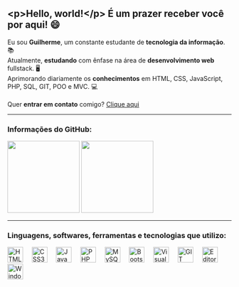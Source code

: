 ## &lt;p&gt;Hello, world!&lt;/p&gt; É um prazer receber você por aqui! 😄

Eu sou **Guilherme**, um constante estudante de **tecnologia da informação**. 📚<br>
Atualmente, **estudando** com ênfase na área de **desenvolvimento web** fullstack. 🖥<br>
Aprimorando diariamente os **conhecimentos** em HTML, CSS, JavaScript, PHP, SQL, GIT, POO e MVC. 💻<br><br>
Quer **entrar em contato** comigo? [Clique aqui](https://guilhermecastelo.github.io/)

<hr>

### Informações do GitHub:
<div>
  <img height="162em" src="https://github-readme-stats.vercel.app/api/top-langs/?username=GuilhermeCastelo&layout=compact&theme=react&locale=pt-br&border_radius=5&hide_border=true">

<img height="162em" src="https://github-readme-stats.vercel.app/api?username=GuilhermeCastelo&layout=compact&theme=react&locale=pt-br&border_radius=8&hide_border=true">
</div>

<hr>

### Linguagens, softwares, ferramentas e tecnologias que utilizo:
<div>
  <img src="https://image.flaticon.com/icons/png/512/888/888859.png" width="35" heigth="35" title="HTML5">&nbsp;&nbsp;&nbsp;&nbsp;
  <img src="https://image.flaticon.com/icons/png/512/888/888847.png" width="35" heigth="35" title="CSS3">&nbsp;&nbsp;&nbsp;&nbsp;
  <img src="https://image.flaticon.com/icons/png/512/919/919828.png" width="35" heigth="35" title="JavaScript">&nbsp;&nbsp;&nbsp;&nbsp;
  <img src="https://image.flaticon.com/icons/png/512/919/919830.png" width="35" heigth="35" title="PHP">&nbsp;&nbsp;&nbsp;&nbsp;
  <img src="https://image.flaticon.com/icons/png/512/919/919836.png" width="35" heigth="35" title="MySQL">&nbsp;&nbsp;&nbsp;&nbsp;
  <img src="https://cdn.iconscout.com/icon/free/png-256/bootstrap-7-1175254.png" width="35" heigth="35" title="Bootstrap">&nbsp;&nbsp;&nbsp;&nbsp;
  <img src="https://dashboard.snapcraft.io/site_media/appmedia/2019/05/code_ozwVHSV.png" width="35" heigth="35" title="Visual Studio Code">&nbsp;&nbsp;&nbsp;&nbsp;
  <img src="https://image.flaticon.com/icons/png/512/2111/2111288.png" width="35" heigth="35" title="GIT">&nbsp;&nbsp;&nbsp;&nbsp;
  <img src="https://policorp.com.br/images/gimp-icon.png" width="35" heigth="35" title="Editor de imagens GIMP">&nbsp;&nbsp;&nbsp;&nbsp;
  <img src="https://image.flaticon.com/icons/png/512/888/888882.png" width="35" heigth="35" title="Windows">&nbsp;&nbsp;&nbsp;&nbsp;
</div>
